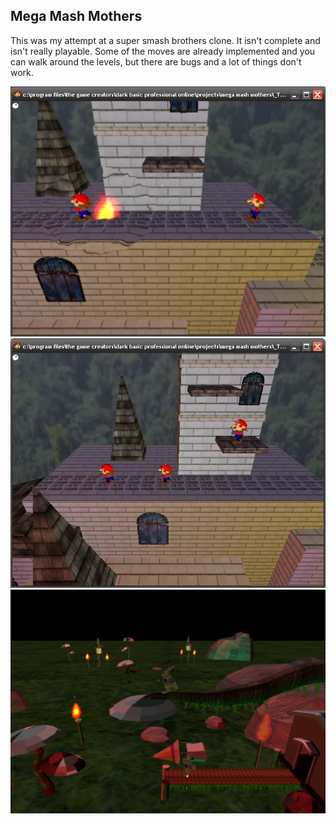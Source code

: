 Mega Mash Mothers
-----------------

This was my attempt at a  super  smash  brothers  clone. It isn't complete and
isn't really playable. Some of the moves are  already  implemented and you can
walk  around the levels, but there are bugs and a lot of  things  don't  work.

![](screenshots/distortion.png)
![](screenshots/nonblurred.jpg)
![](screenshots/swamp-1.png)

